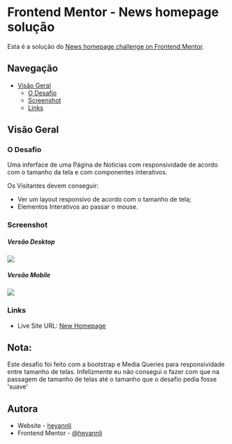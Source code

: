 # Frontend Mentor - News homepage solução

Esta é a solução do [News homepage challenge on Frontend Mentor](https://www.frontendmentor.io/challenges/news-homepage-H6SWTa1MFl).  

## Navegação

- [Visão Geral](#visão-geral)
  - [O Desafio](#o-desafio)
  - [Screenshot](#screenshot)
  - [Links](#links)

## Visão Geral

### O Desafio

Uma inferface de uma Página de Noticias com responsividade de acordo com o tamanho da tela e com componentes interativos.

Os Visitantes devem conseguir:

- Ver um layout responsivo de acordo com o tamanho de tela;
- Elementos Interativos ao passar o mouse.

### Screenshot
 <div>
  <h5>Versão Desktop</h5>
  <img src="https://user-images.githubusercontent.com/150404073/284676073-bbf8badd-64e4-4fcc-851c-68a862dea15d.jpeg">

  <h5>Versão Mobile</h5>
  <img src="https://user-images.githubusercontent.com/150404073/284676077-ba320299-ba12-48af-aba4-bfc7ee554231.jpeg">

  </div>

### Links

- Live Site URL: [New Homepage](https://newhomepage-mentor.netlify.app)

## Nota:

Este desafio foi feito com a bootstrap e Media Queries para responsividade entre tamanho de telas.
Infelizmente eu não consegui o fazer com que na passagem de tamanho de telas até o tamanho que o desafio pedia fosse 'suave'

## Autora

- Website - [heyannli](https://www.heyannli.online)
- Frontend Mentor - [@heyannli](https://www.frontendmentor.io/profile/heyannli)

